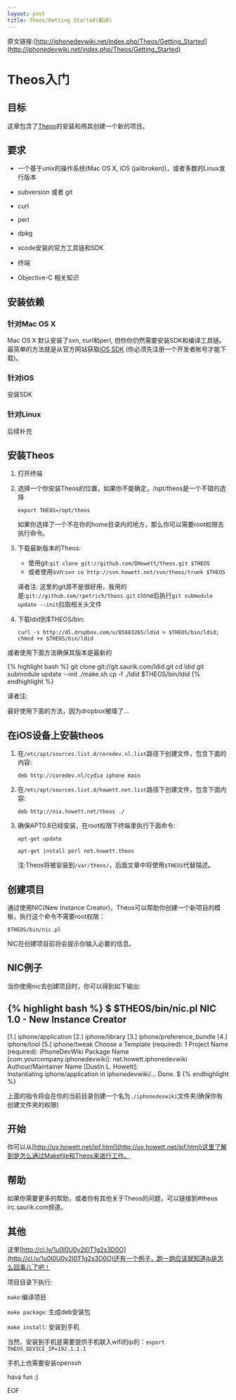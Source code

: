 ```yaml
---
layout: post
title: Theos/Getting Started(翻译)
---
```


原文链接:[http://iphonedevwiki.net/index.php/Theos/Getting_Started](http://iphonedevwiki.net/index.php/Theos/Getting_Started)

# Theos入门

## 目标

这章包含了[Theos](http://iphonedevwiki.net/index.php/Theos)的安装和用其创建一个新的项目。

## 要求

- 一个基于unix的操作系统(Mac OS X, iOS (jailbroken))，或者多数的Linux发行版本

- subversion 或者 git

- curl

- perl

- dpkg

- xcode安装的官方工具链和SDK

- 终端

- Objective-C 相关知识

## 安装依赖

### 针对Mac OS X

Mac OS X 默认安装了svn, curl和perl, 但你你仍然需要安装SDK和编译工具链。最简单的方法就是从官方网站获取[iOS SDK](http://developer.apple.com/iphone/) (你必须先注册一个开发者帐号才能下载)。

### 针对iOS

安装SDK

### 针对Linux

后续补充

## 安装Theos

1. 打开终端

2. 选择一个你安装Theos的位置，如果你不能确定，/opt/theos是一个不错的选择

	`export THEOS=/opt/theos`

	如果你选择了一个不在你的home目录内的地方，那么你可以需要root权限去执行命令。

3. 下载最新版本的Theos:
   - 使用git:`git clone git://github.com/DHowett/theos.git $THEOS`
   - 或者使用svn:`svn co http://svn.howett.net/svn/theos/trunk $THEOS`


   译者注:
   这里的git源不是很好用，我用的是:`git://github.com/rpetrich/theos.git`
   clone后执行`git submodule update --init`拉取相关头文件

4. 下载ldid到$THEOS/bin:

	`curl -s http://dl.dropbox.com/u/85683265/ldid > $THEOS/bin/ldid; chmod +x $THEOS/bin/ldid`

或者使用下面方法确保其版本是最新的

{% highlight bash %}
git clone git://git.saurik.com/ldid.git
cd ldid
git submodule update --init
./make.sh
cp -f ./ldid $THEOS/bin/ldid
{% endhighlight %}

译者注:

最好使用下面的方法，因为dropbox被墙了...


## 在iOS设备上安装theos

1. 在`/etc/apt/sources.list.d/coredev.nl.list`路径下创建文件，包含下面的内容:

	`deb http://coredev.nl/cydia iphone main`

2. 在`/etc/apt/sources.list.d/howett.net.list`路径下创建文件，包含下面内容:

	`deb http://nix.howett.net/theos ./`

3. 确保APT0.6已经安装，在root权限下终端里执行下面命令:

	`apt-get update`

	`apt-get install perl net.howett.theos`

	注:Theos将被安装到`/var/theos/`，后面文章中将使用`$THEOS`代替描述。

## 创建项目

通过使用NIC(New Instance Creator)，Theos可以帮助你创建一个新项目的模板，执行这个命令不需要root权限：

`$THEOS/bin/nic.pl`

NIC在创建项目前将会提示你输入必要的信息。

## NIC例子

当你使用nic去创建项目时，你可以得到如下输出:


{% highlight bash %}
$ $THEOS/bin/nic.pl
NIC 1.0 - New Instance Creator
------------------------------
  [1.] iphone/application
  [2.] iphone/library
  [3.] iphone/preference_bundle
  [4.] iphone/tool
  [5.] iphone/tweak
Choose a Template (required): 1
Project Name (required): iPhoneDevWiki
Package Name [com.yourcompany.iphonedevwiki]: net.howett.iphonedevwiki
Authour/Maintainer Name [Dustin L. Howett]:              
Instantiating iphone/application in iphonedevwiki/...
Done.
$
{% endhighlight %}

上面的指令将会在你的当前目录创建一个名为`./iphonedevwiki`文件夹(确保你有创建文件夹的权限)

## 开始

你可以从[http://uv.howett.net/ipf.html](http://uv.howett.net/ipf.html)这里了解到是怎么通过Makefile和Theos来进行工作。

## 帮助

如果你需要更多的帮助，或者你有其他关于Theos的问题，可以链接到#theos irc.saurik.com频道。


## 其他

这里[http://cl.ly/1u0l0U0y2I0T1g2s3D0O](http://cl.ly/1u0l0U0y2I0T1g2s3D0O)还有一个例子，跑一跑应该就知道jb是怎么回事儿了吧！

项目目录下执行:

`make`:编译项目

`make package`: 生成deb安装包

`make install`: 安装到手机

当然，安装到手机是需要提供手机联入wifi的ip的：`export THEOS_DEVICE_IP=192.1.1.1`

手机上也需要安装openssh

hava fun :)

EOF

